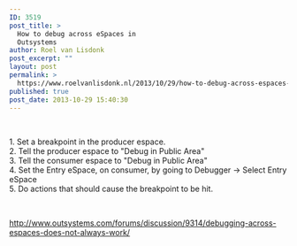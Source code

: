```yaml
---
ID: 3519
post_title: >
  How to debug across eSpaces in
  Outsystems
author: Roel van Lisdonk
post_excerpt: ""
layout: post
permalink: >
  https://www.roelvanlisdonk.nl/2013/10/29/how-to-debug-across-espaces-in-outsystems/
published: true
post_date: 2013-10-29 15:40:30
---
```

<p>&#160;</p>  <p>1. Set a breakpoint in the producer espace.   <br />2. Tell the producer espace to &quot;Debug in Public Area&quot;    <br />3. Tell the consumer espace to &quot;Debug in Public Area&quot;    <br />4. Set the Entry eSpace, on consumer, by going to Debugger -&gt; Select Entry eSpace    <br />5. Do actions that should cause the breakpoint to be hit.</p>  <p>&#160;</p>  <p><a href="http://www.outsystems.com/forums/discussion/9314/debugging-across-espaces-does-not-always-work/">http://www.outsystems.com/forums/discussion/9314/debugging-across-espaces-does-not-always-work/</a></p>